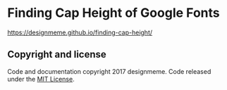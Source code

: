 # Finding Cap Height of Google Fonts

https://designmeme.github.io/finding-cap-height/


## Copyright and license

Code and documentation copyright 2017 designmeme. Code released under the [MIT License](LICENSE).
